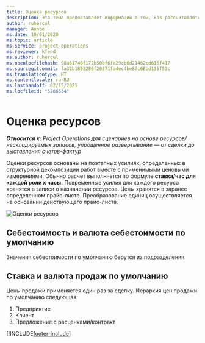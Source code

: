 ```yaml
---
title: Оценка ресурсов
description: Эта тема предоставляет информацию о том, как рассчитываются оценки ресурсов в Project Operations.
author: ruhercul
manager: Annbe
ms.date: 10/01/2020
ms.topic: article
ms.service: project-operations
ms.reviewer: kfend
ms.author: ruhercul
ms.openlocfilehash: 98a61746f172b50bf6fa29cb0d21462cd616f417
ms.sourcegitcommit: fa32b1893286f20271fa4ec4be8fc68bd135f53c
ms.translationtype: HT
ms.contentlocale: ru-RU
ms.lasthandoff: 02/15/2021
ms.locfileid: "5286534"
---
```

# <a name="resource-estimates"></a>Оценка ресурсов

_**Относится к:** Project Operations для сценариев на основе ресурсов/нескладируемых запасов, упрощенное развертывание — от сделки до выставления счетов-фактур_

Оценки ресурсов основаны на поэтапных усилиях, определенных в структурной декомпозиции работ вместе с применимыми ценовыми измерениями. Обычно расчет выполняется по формуле **ставка/час для каждой роли x часы.** Повременные усилия для каждого ресурса хранятся в записи о назначении ресурсов. Цены хранятся в заранее определенном прайс-листе. Преобразование единиц осуществляется на основании действующего прайс-листа.

![Оценки ресурсов](./media/navigation12.png)

## <a name="default-cost-price-and-cost-currency"></a>Себестоимость и валюта себестоимости по умолчанию

Значения себестоимости по умолчанию берутся из подразделения.

## <a name="default-bill-rate-and-sales-currency"></a>Ставка и валюта продаж по умолчанию

Цены продажи применяется один раз за сделку. Иерархия цен продажи по умолчанию следующая:

1. Предприятие
2. Клиент
3. Предложение с расценками/контракт


[!INCLUDE[footer-include](../includes/footer-banner.md)]